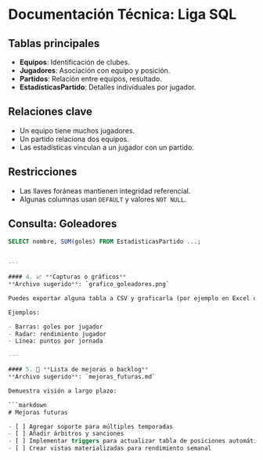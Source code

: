 # Documentación Técnica: Liga SQL

## Tablas principales

- **Equipos**: Identificación de clubes.
- **Jugadores**: Asociación con equipo y posición.
- **Partidos**: Relación entre equipos, resultado.
- **EstadísticasPartido**: Detalles individuales por jugador.

## Relaciones clave

- Un equipo tiene muchos jugadores.
- Un partido relaciona dos equipos.
- Las estadísticas vinculan a un jugador con un partido.

## Restricciones

- Las llaves foráneas mantienen integridad referencial.
- Algunas columnas usan `DEFAULT` y valores `NOT NULL`.

## Consulta: Goleadores

```sql
SELECT nombre, SUM(goles) FROM EstadisticasPartido ...;


---

#### 4. 📈 **Capturas o gráficos**
**Archivo sugerido**: `grafico_goleadores.png`

Puedes exportar alguna tabla a CSV y graficarla (por ejemplo en Excel o con Python) y guardar una captura. Mostrar esto demuestra análisis de datos.

Ejemplos:

- Barras: goles por jugador
- Radar: rendimiento jugador
- Línea: puntos por jornada

---

#### 5. 🚦 **Lista de mejoras o backlog**
**Archivo sugerido**: `mejoras_futuras.md`

Demuestra visión a largo plazo:

```markdown
# Mejoras futuras

- [ ] Agregar soporte para múltiples temporadas
- [ ] Añadir árbitros y sanciones
- [ ] Implementar triggers para actualizar tabla de posiciones automáticamente
- [ ] Crear vistas materializadas para rendimiento semanal
